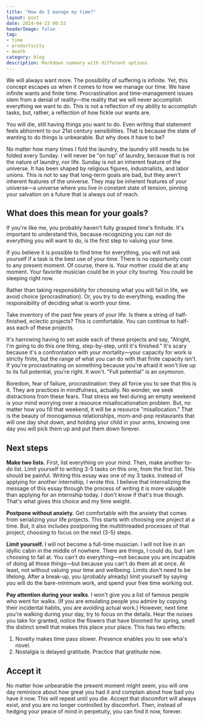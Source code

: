```yaml
---
title: "How do I manage my time?"
layout: post
date: 2024-04-23 00:53
headerImage: false
tag:
- time
- productivity
- death
category: blog
description: Markdown summary with different options
---
```


We will always want more. The possibility of suffering is infinite. Yet, this concept escapes us when it comes to how we manage our time. We have infinite wants and finite time. Procrastination and time-management issues stem from a denial of reality—the reality that we will never accomplish everything we want to do. This is not a reflection of my ability to accomplish tasks, but, rather, a reflection of how fickle our wants are.

You will die, still having things you want to do. Even writing that statement feels abhorrent to our 21st century sensibilities. That is because the state of wanting to do things is unbearable. But why does it have to be?

No matter how many times I fold the laundry, the laundry still needs to be folded every Sunday. I will never be "on top" of laundry, because that is not the nature of laundry, nor life. Sunday is not an inherent feature of the universe. It has been shaped by religious figures, industrialists, and labor unions. This is not to say that long-term goals are bad, but they aren't inherent features of the universe. They may be inherent features of <i>your</i> universe—a universe where you live in constant state of tension, pinning your salvation on a future that is always out of reach. 

## What does this mean for your goals?

If you're like me, you probably haven't fully grasped time's finitude. It's important to understand this, because recognizing you can not do everything you will want to do, is the first step to valuing your time.

If you believe it is possible to find time for everything, you will not ask yourself if a task is the best use of your time. There is no opportunity cost to any present moment. Of course, there is. Your mother could die at any moment. Your favorite musician could be in your city touring. You could be sleeping right now.

Rather than taking responsibility for choosing what you will fail in life, we avoid choice (procrastination). Or, you try to do everything, evading the responsibility of deciding what is worth your time. 

Take inventory of the past few years of your life. Is there a string of half-finished, eclectic projects? This is comfortable. You can continue to half-ass each of these projects.

It's harrowing having to set aside each of these projects and say, "Alright, I'm going to do this one thing, step-by-step, until it's finished." It's scary because it's a confrontation with your mortality—your capacity for work is strictly finite, but the range of what you can do with that finite capacity isn't. If you're procrastinating on something because you're afraid it won't live up to its full potential, you're right. It won't. "Full potential" is an oxymoron.

Boredom, fear of failure, procrastination: they all force you to see that this is it. They are practices in mindfulness, actually. No wonder, we seek distractions from these fears. That stress we feel during an empty weekend is your mind worrying over a resource misallocationation problem. But, no matter how you fill that weekend, it will be a resource "misallocation." That is the beauty of monogamous relationships, mom-and-pop restaurants that will one day shut down, and holding your child in your arms, knowing one day you will pick them up and put them down forever.

## Next steps

<b>Make two lists.</b> First, list everything on your mind. Then, make another to-do list. Limit yourself to writing 3-5 tasks on this one, from the first list. This should be painful. Writing this essay was one of my 3 tasks. Instead of applying for another internship, I wrote this. I believe that internalizing the message of this essay through the process of writing it is more valuable than applying for an internship today. I don't know if that's true though. That's what gives this choice and my time weight.

<b>Postpone without anxiety.</b> Get comfortable with the anxiety that comes from serializing your life projects. This starts with choosing one project at a time. But, it also includes postponing the multithreaded processes of that project, choosing to focus on the next (3-5) steps.

<b>Limit yourself.</b> I will not become a full-time musician. I will not live in an idyllic cabin in the middle of nowhere. There are things, I could do, but I am choosing to fail at. You can't do everything—not because you are incapable of doing all those things—but because you can't do them all at once. At least, not without valuing your time and wellbeing. Limits don't need to be lifelong. After a break-up, you (probably already) limit yourself by saying you will do the bare-minimum work, and spend your free time working out.

<b>Pay attention during your walks</b>. I won't give you a list of famous people who went for walks. (If you are emulating people you admire by copying their incidental habits, you are avoiding actual work.) However, next time you're walking during your day, try to focus on the details. Hear the noises you take for granted, notice the flowers that have bloomed for spring, smell the distinct smell that makes this place <i>your</i> place. This has two effects:

1. Novelty makes time pass slower. Presence enables you to see wha's novel.
2. Nostalgia is delayed gratitude.  Practice that gratitude now.

## Accept it

No matter how unbearable the present moment might seem, you will one day reminisce about how great you had it and complain about how bad you have it now. This will repeat until you die. Accept that discomfort will always exist, and you are no longer controlled by discomfort. Then, instead of hedging your peace of mind in perpetuity, you can find it now, forever.

